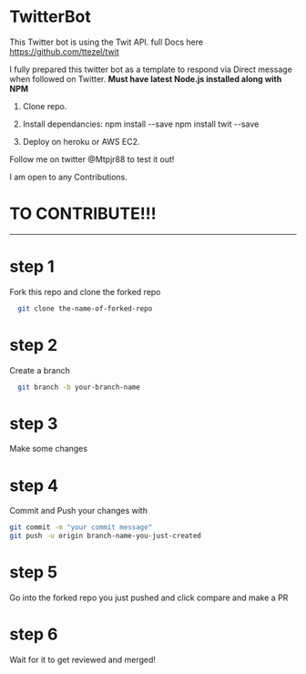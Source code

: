 # TwitterBot

This Twitter bot is using the Twit API. full Docs here https://github.com/ttezel/twit

I fully prepared this twitter bot as a template to respond via Direct message when followed on Twitter.
**Must have latest Node.js installed along with NPM**

1) Clone repo.
2) Install dependancies:
   npm install --save
   npm install twit --save
   
3) Deploy on heroku or AWS EC2.
 
 Follow me on twitter @Mtpjr88 to test it out! 
 
 I am open to any Contributions.
# TO CONTRIBUTE!!!
------------------------------
# step 1
Fork this repo and clone the forked repo 
```bash
  git clone the-name-of-forked-repo
```
# step 2
Create a branch
```bash
  git branch -b your-branch-name
```
# step 3
Make some changes
# step 4
Commit and Push your changes with
```bash
git commit -m "your commit message"
git push -u origin branch-name-you-just-created
```
# step 5
Go into the forked repo you just pushed and click
compare and make a PR
# step 6
Wait for it to get reviewed and merged!

